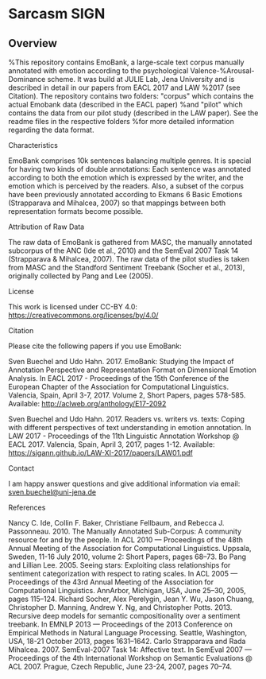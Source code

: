 # Sarcasm SIGN

## Overview

%This repository contains EmoBank, a large-scale text corpus manually annotated with emotion according to the psychological Valence-%Arousal-Dominance scheme. It was build at JULIE Lab, Jena University and is described in detail in our papers from EACL 2017 and LAW %2017 (see Citation). The repository contains two folders: "corpus" which contains the actual Emobank data (described in the EACL paper) %and "pilot" which contains the data from our pilot study (described in the LAW paper). See the readme files in the respective folders %for more detailed information regarding the data format.

Characteristics

EmoBank comprises 10k sentences balancing multiple genres. It is special for having two kinds of double annotations: Each sentence was annotated according to both the emotion which is expressed by the writer, and the emotion which is perceived by the readers. Also, a subset of the corpus have been previously annotated according to Ekmans 6 Basic Emotions (Strapparava and Mihalcea, 2007) so that mappings between both representation formats become possible.

Attribution of Raw Data

The raw data of EmoBank is gathered from MASC, the manually annotated subcorpus of the ANC (Ide et al., 2010) and the SemEval 2007 Task 14 (Strapparava & Mihalcea, 2007). The raw data of the pilot studies is taken from MASC and the Standford Sentiment Treebank (Socher et al., 2013), originally collected by Pang and Lee (2005).

License

This work is licensed under CC-BY 4.0: https://creativecommons.org/licenses/by/4.0/

Citation

Please cite the following papers if you use EmoBank:

Sven Buechel and Udo Hahn. 2017. EmoBank: Studying the Impact of Annotation Perspective and Representation Format on Dimensional Emotion Analysis. In EACL 2017 - Proceedings of the 15th Conference of the European Chapter of the Association for Computational Linguistics. Valencia, Spain, April 3-7, 2017. Volume 2, Short Papers, pages 578-585. Available: http://aclweb.org/anthology/E17-2092

Sven Buechel and Udo Hahn. 2017. Readers vs. writers vs. texts: Coping with different perspectives of text understanding in emotion annotation. In LAW 2017 - Proceedings of the 11th Linguistic Annotation Workshop @ EACL 2017. Valencia, Spain, April 3, 2017, pages 1-12. Available: https://sigann.github.io/LAW-XI-2017/papers/LAW01.pdf

Contact

I am happy answer questions and give additional information via email: sven.buechel@uni-jena.de

References

Nancy C. Ide, Collin F. Baker, Christiane Fellbaum, and Rebecca J. Passonneau. 2010. The Manually Annotated Sub-Corpus: A community resource for and by the people. In ACL 2010 — Proceedings of the 48th Annual Meeting of the Association for Computational Linguistics. Uppsala, Sweden, 11-16 July 2010, volume 2: Short Papers, pages 68–73.
Bo Pang and Lillian Lee. 2005. Seeing stars: Exploiting class relationships for sentiment categorization with respect to rating scales. In ACL 2005 — Proceedings of the 43rd Annual Meeting of the Association for Computational Linguistics. AnnArbor, Michigan, USA, June 25–30, 2005, pages 115–124.
Richard Socher, Alex Perelygin, Jean Y. Wu, Jason Chuang, Christopher D. Manning, Andrew Y. Ng, and Christopher Potts. 2013. Recursive deep models for semantic compositionality over a sentiment treebank. In EMNLP 2013 — Proceedings of the 2013 Conference on Empirical Methods in Natural Language Processing. Seattle, Washington, USA, 18-21 October 2013, pages 1631–1642.
Carlo Strapparava and Rada Mihalcea. 2007. SemEval-2007 Task 14: Affective text. In SemEval 2007 — Proceedings of the 4th International Workshop on Semantic Evaluations @ ACL 2007. Prague, Czech Republic, June 23-24, 2007, pages 70–74.

